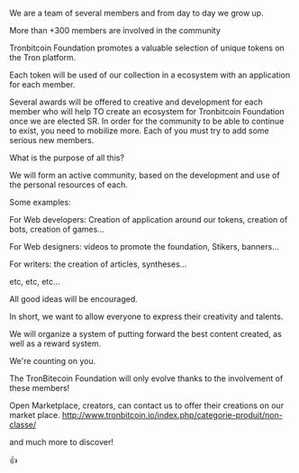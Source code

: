 We are a team of several members and from day to day we grow up.

More than +300 members are involved in the community

Tronbitcoin Foundation promotes a valuable selection of unique tokens on the Tron platform. 

Each token will be used of our collection in a ecosystem with an application for each member.


Several awards will be offered to creative and development for each member who will help TO create an ecosystem for Tronbitcoin Foundation once we are elected SR.
In order for the community to be able to continue to exist, you need to mobilize more.
Each of you must try to add some serious new members.

What is the purpose of all this?

We will form an active community, based on the development and use of the personal resources of each.

Some examples:

For Web developers:
Creation of application around our tokens, creation of bots, creation of games...

For Web designers: videos to promote the foundation, Stikers, banners...

For writers: the creation of articles, syntheses...

etc, etc, etc...

All good ideas will be encouraged.

In short, we want to allow everyone to express their creativity and talents.

We will organize a system of putting forward the best content created, as well as a reward system.

We're counting on you.

The TronBitecoin Foundation will only evolve thanks to the involvement of these members!

Open Marketplace, creators, can contact us to offer their creations on our market place.
http://www.tronbitcoin.io/index.php/categorie-produit/non-classe/

and much more to discover!

👍
